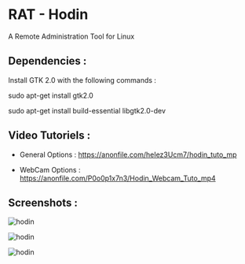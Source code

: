 # RAT - Hodin

A Remote Administration Tool for Linux

Dependencies : 
-------------
Install GTK 2.0 with the following commands : 

sudo apt-get install gtk2.0

sudo apt-get install build-essential libgtk2.0-dev

Video Tutoriels :
----------------

- General Options : https://anonfile.com/heIez3Ucm7/hodin_tuto_mp

- WebCam Options : https://anonfile.com/P0o0p1x7n3/Hodin_Webcam_Tuto_mp4

Screenshots :
------------

![hodin](https://hebergeur-images.com/up/3fca418b635b716c03ed4a4db8ea973d.png)

![hodin](https://hebergeur-images.com/up/b28ff293e36b9a8a3876917448ece3be.png)

![hodin](https://hebergeur-images.com/up/16917abdcc75559b8d119834625d367e.png)
